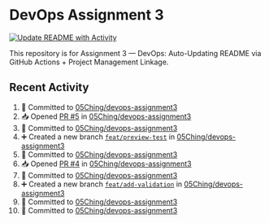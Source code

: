 # DevOps Assignment 3

[![Update README with Activity](https://github.com/05Ching/devops-assignment3/actions/workflows/update-readme.yml/badge.svg)](https://github.com/05Ching/devops-assignment3/actions/workflows/update-readme.yml)

This repository is for Assignment 3 — DevOps: Auto-Updating README via GitHub Actions + Project Management Linkage.

## Recent Activity
<!--START_SECTION:activity-->
1. 📝 Committed to [05Ching/devops-assignment3](https://github.com/05Ching/devops-assignment3/commit/0af2e43c3cb46c502705a460be16456735adeaf0)
2. 📥 Opened [PR #5](https://github.com/05Ching/devops-assignment3/pull/5) in [05Ching/devops-assignment3](https://github.com/05Ching/devops-assignment3)
3. 📝 Committed to [05Ching/devops-assignment3](https://github.com/05Ching/devops-assignment3/commit/43dd404825f8d614225912af57f8bb60f176638d)
4. ➕ Created a new branch [`feat/preview-test`](https://github.com/05Ching/devops-assignment3/tree/feat/preview-test) in [05Ching/devops-assignment3](https://github.com/05Ching/devops-assignment3)
5. 📝 Committed to [05Ching/devops-assignment3](https://github.com/05Ching/devops-assignment3/commit/c89e8d852154e8c9804fdabba009decdbc768b9e)
6. 📥 Opened [PR #4](https://github.com/05Ching/devops-assignment3/pull/4) in [05Ching/devops-assignment3](https://github.com/05Ching/devops-assignment3)
7. 📝 Committed to [05Ching/devops-assignment3](https://github.com/05Ching/devops-assignment3/commit/c54c1ae3d36590632bd33706c35cc2ee339e8e99)
8. ➕ Created a new branch [`feat/add-validation`](https://github.com/05Ching/devops-assignment3/tree/feat/add-validation) in [05Ching/devops-assignment3](https://github.com/05Ching/devops-assignment3)
9. 📝 Committed to [05Ching/devops-assignment3](https://github.com/05Ching/devops-assignment3/commit/1ec2f465f95d9d63442d170898a0c2e9be3e491f)
10. 📝 Committed to [05Ching/devops-assignment3](https://github.com/05Ching/devops-assignment3/commit/52c4948b36c9127d1ddb39f0ebb58aadc576560d)
<!--END_SECTION:activity-->
